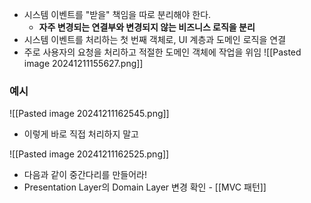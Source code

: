 - 시스템 이벤트를 "받을" 책임을 따로 분리해야 한다.
	- **자주 변경되는 연결부와 변경되지 않는 비즈니스 로직을 분리**
- 시스템 이벤트를 처리하는 첫 번째 객체로, UI 계층과 도메인 로직을 연결
- 주로 사용자의 요청을 처리하고 적절한 도메인 객체에 작업을 위임
![[Pasted image 20241211155627.png]]

### 예시
![[Pasted image 20241211162545.png]]
- 이렇게 바로 직접 처리하지 말고

![[Pasted image 20241211162525.png]]
- 다음과 같이 중간다리를 만들어라!
- Presentation Layer의 Domain Layer 변경 확인 - [[MVC 패턴]]